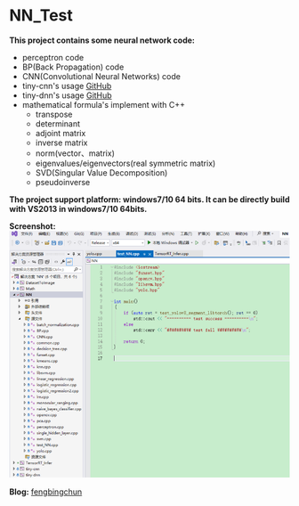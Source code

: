 # NN_Test
**This project contains some neural network code:**
- perceptron code
- BP(Back Propagation) code
- CNN(Convolutional Neural Networks) code 
- tiny-cnn's usage [GitHub](https://github.com/nyanp/tiny-cnn)
- tiny-dnn's usage [GitHub](https://github.com/tiny-dnn/tiny-dnn)
- mathematical formula's implement with C++
	- transpose
	- determinant
	- adjoint matrix
	- inverse matrix
	- norm(vector、matrix)
	- eigenvalues/eigenvectors(real symmetric matrix)
	- SVD(Singular Value Decomposition)
	- pseudoinverse

**The project support platform: windows7/10 64 bits. It can be directly build with VS2013 in windows7/10 64bits.**

**Screenshot:**  
![](https://github.com/fengbingchun/NN_Test/blob/master/prj/x86_x64_vc12/Screenshot.png)


**Blog:** [fengbingchun](http://blog.csdn.net/fengbingchun/article/category/780354)

